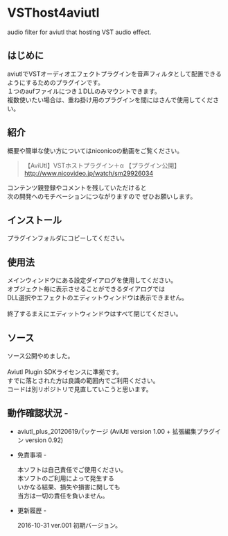 # VSThost4aviutl
audio filter for aviutl that hosting VST audio effect.

## はじめに
aviutlでVSTオーディオエフェクトプラグインを音声フィルタとして配置できるようにするためのプラグインです。<br>
１つのaufファイルにつき１DLLのみマウントできます。<br>
複数使いたい場合は、重ね掛け用のプラグインを間にはさんで使用してください。<br>

## 紹介
概要や簡単な使い方についてはniconicoの動画をご覧ください。<br>
> 【AviUtl】VSTホストプラグイン＋α 【プラグイン公開】<br>
> http://www.nicovideo.jp/watch/sm29926034 <br>

コンテンツ親登録やコメントを残していただけると<br>
次の開発へのモチベーションにつながりますので ぜひお願いします。

## インストール
プラグインフォルダにコピーしてください。

## 使用法
メインウィンドウにある設定ダイアログを使用してください。<br>
オブジェクト毎に表示させることができるダイアログでは<br>
DLL選択やエフェクトのエディットウィンドウは表示できません。<br>
<br>
終了するまえにエディットウィンドウはすべて閉じてください。<br>

## ソース
ソース公開やめました。<br>
<br>
Aviutl Plugin SDKライセンスに準拠です。<br>
すでに落とされた方は良識の範囲内でご利用ください。<br>
コードは別リポジトリで見直していこうと思います。<br>

## 動作確認状況 -

- aviutl_plus_20120619パッケージ
(AviUtl version 1.00 + 拡張編集プラグイン  version 0.92)

- 免責事項 -

   本ソフトは自己責任でご使用ください。<br>
   本ソフトのご利用によって発生する<br>
  いかなる結果、損失や損害に関しても<br>
  当方は一切の責任を負いません。<br>


- 更新履歴 -

  2016-10-31 ver.001 初期バージョン。
